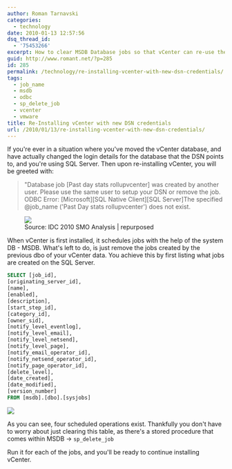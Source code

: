 ```yaml
---
author: Roman Tarnavski
categories:
  - technology
date: 2010-01-13 12:57:56
dsq_thread_id:
  - '75453266'
excerpt: How to clear MSDB Database jobs so that vCenter can re-use the an ODBC connection after a previous owner.
guid: http://www.romant.net/?p=285
id: 285
permalink: /technology/re-installing-vcenter-with-new-dsn-credentials/
tags:
  - job_name
  - msdb
  - odbc
  - sp_delete_job
  - vcenter
  - vmware
title: Re-Installing vCenter with new DSN credentials
url: /2010/01/13/re-installing-vcenter-with-new-dsn-credentials/
---
```


If you're ever in a situation where you've moved the vCenter database, and have actually changed the login details for the database that the DSN points to, and you're using SQL Server. Then upon re-installing vCenter, you will be greeted with:

> "Database job \[Past day stats rollupvcenter] was created by another user. Please use the same user to setup your DSN or remove the job. ODBC Error: [Microsoft\]\[SQL Native Client\][SQL Server]The specified @job_name ('Past Day stats rollupvcenter') does not exist.

<figure>
  <img src="/images/2010/01/vCenter_Install.png">
  <figcaption>Source: IDC 2010 SMO Analysis | repurposed</figcaption>
</figure>

When vCenter is first installed, it schedules jobs with the help of the system DB - MSDB. What's left to do, is just remove the jobs created by the previous dbo of your vCenter data. You achieve this by first listing what jobs are created on the SQL Server.

```sql
SELECT [job_id],
[originating_server_id],
[name],
[enabled],
[description],
[start_step_id],
[category_id],
[owner_sid],
[notify_level_eventlog],
[notify_level_email],
[notify_level_netsend],
[notify_level_page],
[notify_email_operator_id],
[notify_netsend_operator_id],
[notify_page_operator_id],
[delete_level],
[date_created],
[date_modified],
[version_number]
FROM [msdb].[dbo].[sysjobs]
```

![](/images/2010/01/sql_server.png)

As you can see, four scheduled operations exist. Thankfully you don't have to worry about just clearing this table, as there's a stored procedure that comes within MSDB → `sp_delete_job`

Run it for each of the jobs, and you'll be ready to continue installing vCenter.